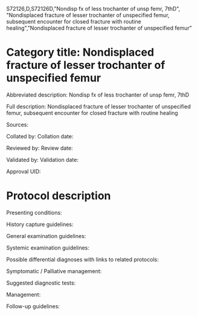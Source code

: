 S72126,D,S72126D,"Nondisp fx of less trochanter of unsp femr, 7thD", "Nondisplaced fracture of lesser trochanter of unspecified femur, subsequent encounter for closed fracture with routine healing","Nondisplaced fracture of lesser trochanter of unspecified femur"
# Category title: Nondisplaced fracture of lesser trochanter of unspecified femur

Abbreviated description: Nondisp fx of less trochanter of unsp femr, 7thD

Full description: Nondisplaced fracture of lesser trochanter of unspecified femur, subsequent encounter for closed fracture with routine healing

Sources:

Collated by:
Collation date:

Reviewed by:
Review date:

Validated by:
Validation date:

Approval UID:

# Protocol description

Presenting conditions:

History capture guidelines:

General examination guidelines:

Systemic examination guidelines:

Possible differential diagnoses with links to related protocols:

Symptomatic / Palliative management:

Suggested diagnostic tests:

Management:

Follow-up guidelines:
